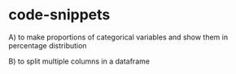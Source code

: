 # code-snippets

A) to make proportions of categorical variables and show them in percentage distribution

B) to split multiple columns in a dataframe
